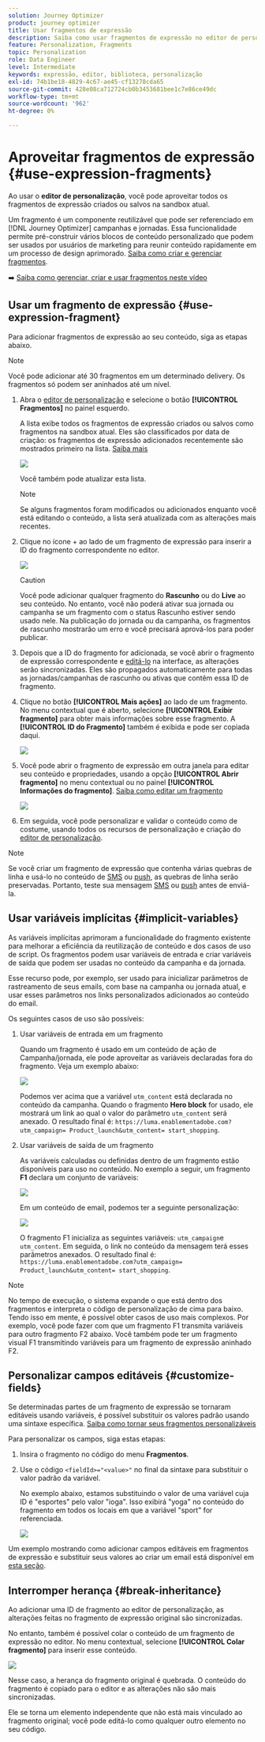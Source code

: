 ```yaml
---
solution: Journey Optimizer
product: journey optimizer
title: Usar fragmentos de expressão
description: Saiba como usar fragmentos de expressão no editor de personalização  [!DNL Journey Optimizer] .
feature: Personalization, Fragments
topic: Personalization
role: Data Engineer
level: Intermediate
keywords: expressão, editor, biblioteca, personalização
exl-id: 74b1be18-4829-4c67-ae45-cf13278cda65
source-git-commit: 428e08ca712724cb0b3453681bee1c7e86ce49dc
workflow-type: tm+mt
source-wordcount: '962'
ht-degree: 0%

---
```


# Aproveitar fragmentos de expressão {#use-expression-fragments}

Ao usar o **editor de personalização**, você pode aproveitar todos os fragmentos de expressão criados ou salvos na sandbox atual.

Um fragmento é um componente reutilizável que pode ser referenciado em [!DNL Journey Optimizer] campanhas e jornadas. Essa funcionalidade permite pré-construir vários blocos de conteúdo personalizado que podem ser usados por usuários de marketing para reunir conteúdo rapidamente em um processo de design aprimorado. [Saiba como criar e gerenciar fragmentos](../content-management/fragments.md).

➡️ [Saiba como gerenciar, criar e usar fragmentos neste vídeo](../content-management/fragments.md#video-fragments)

## Usar um fragmento de expressão {#use-expression-fragment}

Para adicionar fragmentos de expressão ao seu conteúdo, siga as etapas abaixo.

>[!NOTE]
>
>Você pode adicionar até 30 fragmentos em um determinado delivery. Os fragmentos só podem ser aninhados até um nível.

1. Abra o [editor de personalização](personalization-build-expressions.md) e selecione o botão **[!UICONTROL Fragmentos]** no painel esquerdo.

   A lista exibe todos os fragmentos de expressão criados ou salvos como fragmentos na sandbox atual. Eles são classificados por data de criação: os fragmentos de expressão adicionados recentemente são mostrados primeiro na lista. [Saiba mais](../content-management/fragments.md#create-expression-fragment)

   ![](assets/expression-fragments-pane.png)

   Você também pode atualizar esta lista.

   >[!NOTE]
   >
   >Se alguns fragmentos foram modificados ou adicionados enquanto você está editando o conteúdo, a lista será atualizada com as alterações mais recentes.

1. Clique no ícone + ao lado de um fragmento de expressão para inserir a ID do fragmento correspondente no editor.

   ![](assets/expression-fragment-add.png)

   >[!CAUTION]
   >
   >Você pode adicionar qualquer fragmento do **Rascunho** ou do **Live** ao seu conteúdo. No entanto, você não poderá ativar sua jornada ou campanha se um fragmento com o status Rascunho estiver sendo usado nele. Na publicação do jornada ou da campanha, os fragmentos de rascunho mostrarão um erro e você precisará aprová-los para poder publicar.

1. Depois que a ID do fragmento for adicionada, se você abrir o fragmento de expressão correspondente e [editá-lo](../content-management/fragments.md#edit-fragments) na interface, as alterações serão sincronizadas. Eles são propagados automaticamente para todas as jornadas/campanhas de rascunho ou ativas que contêm essa ID de fragmento.

1. Clique no botão **[!UICONTROL Mais ações]** ao lado de um fragmento. No menu contextual que é aberto, selecione **[!UICONTROL Exibir fragmento]** para obter mais informações sobre esse fragmento. A **[!UICONTROL ID do Fragmento]** também é exibida e pode ser copiada daqui.

   ![](assets/expression-fragment-view.png)

1. Você pode abrir o fragmento de expressão em outra janela para editar seu conteúdo e propriedades, usando a opção **[!UICONTROL Abrir fragmento]** no menu contextual ou no painel **[!UICONTROL Informações do fragmento]**. [Saiba como editar um fragmento](../content-management/fragments.md#edit-fragments)

   ![](assets/expression-fragment-open.png)

1. Em seguida, você pode personalizar e validar o conteúdo como de costume, usando todos os recursos de personalização e criação do [editor de personalização](personalization-build-expressions.md).

>[!NOTE]
>
>Se você criar um fragmento de expressão que contenha várias quebras de linha e usá-lo no conteúdo de [SMS](../sms/create-sms.md#sms-content) ou [push](../push/design-push.md), as quebras de linha serão preservadas. Portanto, teste sua mensagem [SMS](../sms/send-sms.md) ou [push](../push/send-push.md) antes de enviá-la.

## Usar variáveis implícitas {#implicit-variables}

As variáveis implícitas aprimoram a funcionalidade do fragmento existente para melhorar a eficiência da reutilização de conteúdo e dos casos de uso de script. Os fragmentos podem usar variáveis de entrada e criar variáveis de saída que podem ser usadas no conteúdo da campanha e da jornada.

Esse recurso pode, por exemplo, ser usado para inicializar parâmetros de rastreamento de seus emails, com base na campanha ou jornada atual, e usar esses parâmetros nos links personalizados adicionados ao conteúdo do email.

Os seguintes casos de uso são possíveis:

1. Usar variáveis de entrada em um fragmento

   Quando um fragmento é usado em um conteúdo de ação de Campanha/jornada, ele pode aproveitar as variáveis declaradas fora do fragmento. Veja um exemplo abaixo:

   ![](../personalization/assets/variable-in-a-fragment.png)

   Podemos ver acima que a variável `utm_content` está declarada no conteúdo da campanha. Quando o fragmento **Hero block** for usado, ele mostrará um link ao qual o valor do parâmetro `utm_content` será anexado. O resultado final é: `https://luma.enablementadobe.com?utm_campaign= Product_launch&utm_content= start_shopping`.

1. Usar variáveis de saída de um fragmento

   As variáveis calculadas ou definidas dentro de um fragmento estão disponíveis para uso no conteúdo. No exemplo a seguir, um fragmento **F1** declara um conjunto de variáveis:

   ![](../personalization/assets/personalize-with-variables.png)

   Em um conteúdo de email, podemos ter a seguinte personalização:

   ![](../personalization/assets/use-fragment-variable.png)

   O fragmento F1 inicializa as seguintes variáveis: `utm_campaign`e `utm_content`. Em seguida, o link no conteúdo da mensagem terá esses parâmetros anexados. O resultado final é: `https://luma.enablementadobe.com?utm_campaign= Product_launch&utm_content= start_shopping`.

>[!NOTE]
>
>No tempo de execução, o sistema expande o que está dentro dos fragmentos e interpreta o código de personalização de cima para baixo. Tendo isso em mente, é possível obter casos de uso mais complexos. Por exemplo, você pode fazer com que um fragmento F1 transmita variáveis para outro fragmento F2 abaixo. Você também pode ter um fragmento visual F1 transmitindo variáveis para um fragmento de expressão aninhado F2.


## Personalizar campos editáveis {#customize-fields}

Se determinadas partes de um fragmento de expressão se tornaram editáveis usando variáveis, é possível substituir os valores padrão usando uma sintaxe específica. [Saiba como tornar seus fragmentos personalizáveis](../content-management/customizable-fragments.md)

Para personalizar os campos, siga estas etapas:

1. Insira o fragmento no código do menu **Fragmentos**.

1. Use o código `<fieldId>="<value>"` no final da sintaxe para substituir o valor padrão da variável.

   No exemplo abaixo, estamos substituindo o valor de uma variável cuja ID é &quot;esportes&quot; pelo valor &quot;ioga&quot;. Isso exibirá &quot;yoga&quot; no conteúdo do fragmento em todos os locais em que a variável &quot;sport&quot; for referenciada.

   ![](../content-management/assets/fragment-expression-use.png)

Um exemplo mostrando como adicionar campos editáveis em fragmentos de expressão e substituir seus valores ao criar um email está disponível em [esta seção](../content-management/customizable-fragments.md#example).

## Interromper herança {#break-inheritance}

Ao adicionar uma ID de fragmento ao editor de personalização, as alterações feitas no fragmento de expressão original são sincronizadas.

No entanto, também é possível colar o conteúdo de um fragmento de expressão no editor. No menu contextual, selecione **[!UICONTROL Colar fragmento]** para inserir esse conteúdo.

![](assets/expression-fragment-paste.png)

Nesse caso, a herança do fragmento original é quebrada. O conteúdo do fragmento é copiado para o editor e as alterações não são mais sincronizadas.

Ele se torna um elemento independente que não está mais vinculado ao fragmento original; você pode editá-lo como qualquer outro elemento no seu código.

